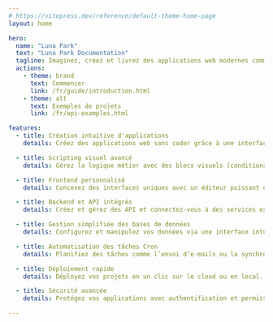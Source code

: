 ```yaml
---
# https://vitepress.dev/reference/default-theme-home-page
layout: home

hero:
  name: "Luna Park"
  text: "Luna Park Documentation"
  tagline: Imaginez, créez et livrez des applications web modernes comme si vous étiez en 2034.
  actions:
    - theme: brand
      text: Commencer
      link: /fr/guide/introduction.html
    - theme: alt
      text: Exemples de projets
      link: /fr/api-examples.html

features:
  - title: Création intuitive d'applications
    details: Créez des applications web sans coder grâce à une interface visuelle simple.

  - title: Scripting visuel avancé
    details: Gérez la logique métier avec des blocs visuels (conditions, boucles, etc.).

  - title: Frontend personnalisé
    details: Concevez des interfaces uniques avec un éditeur puissant et du CSS.

  - title: Backend et API intégrés
    details: Créez et gérez des API et connectez-vous à des services externes.

  - title: Gestion simplifiée des bases de données
    details: Configurez et manipulez vos données via une interface intuitive.

  - title: Automatisation des tâches Cron
    details: Planifiez des tâches comme l’envoi d’e-mails ou la synchronisation.

  - title: Déploiement rapide
    details: Déployez vos projets en un clic sur le cloud ou en local.

  - title: Sécurité avancée
    details: Protégez vos applications avec authentification et permissions.

---
```


